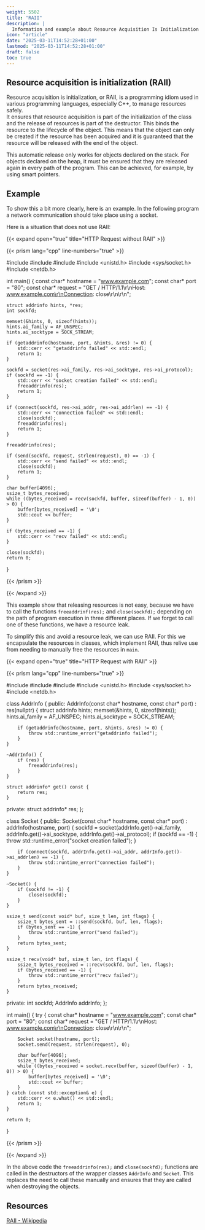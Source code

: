 ```yaml
---
weight: 5502
title: "RAII"
description: |
  Information and example about Resource Acquisition Is Initialization (RAII).
icon: "article"
date: "2025-03-11T14:52:28+01:00"
lastmod: "2025-03-11T14:52:28+01:00"
draft: false
toc: true
---
```


## Resource acquisition is initialization (RAII)

Resource acquisition is initialization, or RAII, is a programming idiom used in
various programming languages, especially C++, to manage resources safely.  
It ensures that resource acquisition is part of the initialization of the class
and the release of resources is part of the destructor. This binds the resource
to the lifecycle of the object. This means that the object can only be created
if the resource has been acquired and it is guaranteed that the resource will be
released with the end of the object.

This automatic release only works for objects declared on the stack. For objects
declared on the heap, it must be ensured that they are released again in every
path of the program. This can be achieved, for example, by using smart pointers.

## Example

To show this a bit more clearly, here is an example. In the following program
a network communication should take place using a socket.

Here is a situation that does not use RAII:

{{< expand open="true" title="HTTP Request without RAII" >}}

{{< prism lang="cpp" line-numbers="true" >}}

#include <iostream>
#include <string>
#include <cstring>
#include <unistd.h>
#include <sys/socket.h>
#include <netdb.h>

int main() {
    const char* hostname = "www.example.com";
    const char* port = "80";
    const char* request = "GET / HTTP/1.1\r\nHost: www.example.com\r\nConnection: close\r\n\r\n";

    struct addrinfo hints, *res;
    int sockfd;

    memset(&hints, 0, sizeof(hints));
    hints.ai_family = AF_UNSPEC;
    hints.ai_socktype = SOCK_STREAM;

    if (getaddrinfo(hostname, port, &hints, &res) != 0) {
        std::cerr << "getaddrinfo failed" << std::endl;
        return 1;
    }

    sockfd = socket(res->ai_family, res->ai_socktype, res->ai_protocol);
    if (sockfd == -1) {
        std::cerr << "socket creation failed" << std::endl;
        freeaddrinfo(res);
        return 1;
    }

    if (connect(sockfd, res->ai_addr, res->ai_addrlen) == -1) {
        std::cerr << "connection failed" << std::endl;
        close(sockfd);
        freeaddrinfo(res);
        return 1;
    }

    freeaddrinfo(res);

    if (send(sockfd, request, strlen(request), 0) == -1) {
        std::cerr << "send failed" << std::endl;
        close(sockfd);
        return 1;
    }

    char buffer[4096];
    ssize_t bytes_received;
    while ((bytes_received = recv(sockfd, buffer, sizeof(buffer) - 1, 0)) > 0) {
        buffer[bytes_received] = '\0';
        std::cout << buffer;
    }

    if (bytes_received == -1) {
        std::cerr << "recv failed" << std::endl;
    }

    close(sockfd);
    return 0;
}

{{< /prism >}}

{{< /expand >}}

This example show that releasing resources is not easy, because we have to call
the functions `freeaddrinf(res);` and `close(sockfd);` depending on the path of
program execution in three different places. If we forget to call one of these
functions, we have a resource leak.

To simplify this and avoid a resource leak, we can use RAII. For this we
encapsulate the resources in classes, which implement RAII, thus relive use
from needing to manually free the resources in `main`.


{{< expand open="true" title="HTTP Request with RAII" >}}

{{< prism lang="cpp" line-numbers="true" >}}

#include <iostream>
#include <string>
#include <cstring>
#include <unistd.h>
#include <sys/socket.h>
#include <netdb.h>

class AddrInfo {
public:
    AddrInfo(const char* hostname, const char* port) : res(nullptr) {
        struct addrinfo hints;
        memset(&hints, 0, sizeof(hints));
        hints.ai_family = AF_UNSPEC;
        hints.ai_socktype = SOCK_STREAM;

        if (getaddrinfo(hostname, port, &hints, &res) != 0) {
            throw std::runtime_error("getaddrinfo failed");
        }
    }

    ~AddrInfo() {
        if (res) {
            freeaddrinfo(res);
        }
    }

    struct addrinfo* get() const {
        return res;
    }

private:
    struct addrinfo* res;
};

class Socket {
public:
    Socket(const char* hostname, const char* port) : addrInfo(hostname, port) {
        sockfd = socket(addrInfo.get()->ai_family, addrInfo.get()->ai_socktype, addrInfo.get()->ai_protocol);
        if (sockfd == -1) {
            throw std::runtime_error("socket creation failed");
        }

        if (connect(sockfd, addrInfo.get()->ai_addr, addrInfo.get()->ai_addrlen) == -1) {
            throw std::runtime_error("connection failed");
        }
    }

    ~Socket() {
        if (sockfd != -1) {
            close(sockfd);
        }
    }

    ssize_t send(const void* buf, size_t len, int flags) {
        ssize_t bytes_sent = ::send(sockfd, buf, len, flags);
        if (bytes_sent == -1) {
            throw std::runtime_error("send failed");
        }
        return bytes_sent;
    }

    ssize_t recv(void* buf, size_t len, int flags) {
        ssize_t bytes_received = ::recv(sockfd, buf, len, flags);
        if (bytes_received == -1) {
            throw std::runtime_error("recv failed");
        }
        return bytes_received;
    }

private:
    int sockfd;
    AddrInfo addrInfo;
};

int main() {
    try {
        const char* hostname = "www.example.com";
        const char* port = "80";
        const char* request = "GET / HTTP/1.1\r\nHost: www.example.com\r\nConnection: close\r\n\r\n";

        Socket socket(hostname, port);
        socket.send(request, strlen(request), 0);

        char buffer[4096];
        ssize_t bytes_received;
        while ((bytes_received = socket.recv(buffer, sizeof(buffer) - 1, 0)) > 0) {
            buffer[bytes_received] = '\0';
            std::cout << buffer;
        }
    } catch (const std::exception& e) {
        std::cerr << e.what() << std::endl;
        return 1;
    }

    return 0;
}

{{< /prism >}}

{{< /expand >}}

In the above code the `freeaddrinfo(res);` and `close(sockfd);` functions are
called in the destructors of the wrapper classes `AddrInfo` and `Socket`. This
replaces the need to call these manually and ensures that they are called when
destroying the objects.

## Resources

[RAII - Wikipedia][raii-wiki]  

[raii-wiki]: https://en.wikipedia.org/wiki/Resource_acquisition_is_initialization

